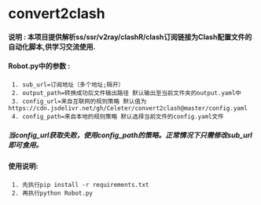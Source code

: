 # convert2clash

#### 说明 : 本项目提供解析ss/ssr/v2ray/clashR/clash订阅链接为Clash配置文件的自动化脚本,供学习交流使用.
#### Robot.py中的参数 :
     1. sub_url=订阅地址（多个地址;隔开）
     2. output_path=转换成功后文件输出路径 默认输出至当前文件夹的output.yaml中
     3. config_url=来自互联网的规则策略 默认值为https://cdn.jsdelivr.net/gh/Celeter/convert2clash@master/config.yaml
     4. config_path=来自本地的规则策略 默认选择当前文件的config.yaml文件
##### 当config_url获取失败，使用config_path的策略。正常情况下只需修改sub_url即可食用。
#### 使用说明:
     1. 先执行pip install -r requirements.txt
     2. 再执行python Robot.py 
